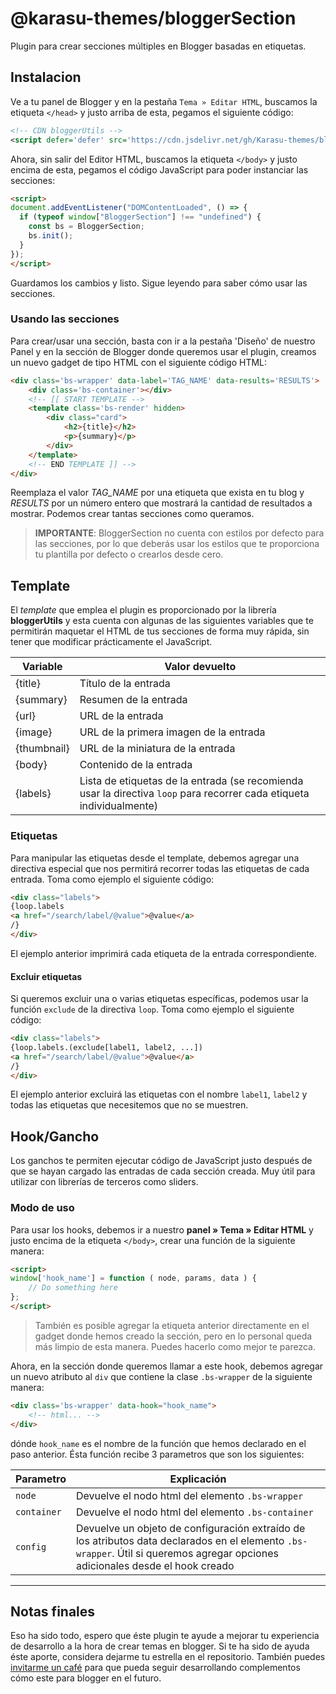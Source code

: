 # @karasu-themes/bloggerSection

Plugin para crear secciones múltiples en Blogger basadas en etiquetas.

## Instalacion

Ve a tu panel de Blogger y en la pestaña `Tema » Editar HTML`, buscamos la etiqueta `</head>` y justo arriba de esta, pegamos el siguiente código:

```xml
<!-- CDN bloggerUtils -->
<script defer='defer' src='https://cdn.jsdelivr.net/gh/Karasu-themes/bloggerSection/dist/bundle.js'></script>
```

Ahora, sin salir del Editor HTML, buscamos la etiqueta `</body>` y justo encima de esta, pegamos el código JavaScript para poder instanciar las secciones:

```html
<script>
document.addEventListener("DOMContentLoaded", () => {
  if (typeof window["BloggerSection"] !== "undefined") {
    const bs = BloggerSection;
    bs.init();
  }
});
</script>
```

Guardamos los cambios y listo. Sigue leyendo para saber cómo usar las secciones.

### Usando las secciones

Para crear/usar una sección, basta con ir a la pestaña 'Diseño' de nuestro Panel y en la sección de Blogger donde queremos usar el plugin, creamos un nuevo gadget de tipo HTML con el siguiente código HTML:

```html
<div class='bs-wrapper' data-label='TAG_NAME' data-results='RESULTS'>
    <div class='bs-container'></div>
	<!-- [[ START TEMPLATE -->
    <template class='bs-render' hidden>
        <div class="card">
            <h2>{title}</h2>
            <p>{summary}</p>
        </div>
    </template>
	<!-- END TEMPLATE ]] -->
</div>
```

Reemplaza el valor *TAG_NAME* por una etiqueta que exista en tu blog y *RESULTS* por un número entero que mostrará la cantidad de resultados a mostrar. Podemos crear tantas secciones como queramos.

> **IMPORTANTE**: BloggerSection no cuenta con estilos por defecto para las secciones, por lo que deberás usar los estilos que te proporciona tu plantilla por defecto o crearlos desde cero.


## Template

El *template* que emplea el plugin es proporcionado por la librería **bloggerUtils** y esta cuenta con algunas de las siguientes variables que te permitirán maquetar el HTML de tus secciones de forma muy rápida, sin tener que modificar prácticamente el JavaScript.

| Variable | Valor devuelto  |
| ------------ | ------------ |
| {title}  | Título de la entrada |
| {summary}  | Resumen de la entrada |
| {url}  | URL de la entrada |
| {image}  | URL de la primera imagen de la entrada |
| {thumbnail}  | URL de la miniatura de la entrada |
| {body}  | Contenido de la entrada |
| {labels}  | Lista de etiquetas de la entrada (se recomienda usar la directiva `loop` para recorrer cada etiqueta individualmente) |

### Etiquetas

Para manipular las etiquetas desde el template, debemos agregar una directiva especial que nos permitirá recorrer todas las etiquetas de cada entrada. Toma como ejemplo el siguiente código:

```html
<div class="labels">
{loop.labels 
<a href="/search/label/@value">@value</a>
/}
</div>
```

El ejemplo anterior imprimirá cada etiqueta de la entrada correspondiente.

#### Excluir etiquetas

Si queremos excluir una o varias etiquetas específicas, podemos usar la función `exclude` de la directiva `loop`. Toma como ejemplo el siguiente código:

```html
<div class="labels">
{loop.labels.(exclude[label1, label2, ...])
<a href="/search/label/@value">@value</a>
/}
</div>
```

El ejemplo anterior excluirá las etiquetas con el nombre `label1`, `label2` y todas las etiquetas que necesitemos que no se muestren.

## Hook/Gancho

Los ganchos te permiten ejecutar código de JavaScript justo después de que se hayan cargado las entradas de cada sección creada. Muy útil para utilizar con librerías de terceros como sliders.

### Modo de uso

Para usar los hooks, debemos ir a nuestro **panel » Tema » Editar HTML** y justo encima de la etiqueta `</body>`, crear una función de la siguiente manera:

```html
<script>
window['hook_name'] = function ( node, params, data ) {
    // Do something here
};
</script>
```

> También es posible agregar la etiqueta anterior directamente en el gadget donde hemos creado la sección, pero en lo personal queda más limpio de esta manera. Puedes hacerlo como mejor te parezca.

Ahora, en la sección donde queremos llamar a este hook, debemos agregar un nuevo atributo al `div` que contiene la clase `.bs-wrapper` de la siguiente manera:

```html
<div class='bs-wrapper' data-hook="hook_name">
    <!-- html... -->
</div>
```

dónde `hook_name` es el nombre de la función que hemos declarado en el paso anterior. Ésta función recibe 3 parametros que son los siguientes:

| Parametro | Explicación  |
| ------------ | ------------ |
| `node`  | Devuelve el nodo html del elemento `.bs-wrapper` |
| `container`  | Devuelve el nodo html del elemento `.bs-container` |
| `config`  | Devuelve un objeto de configuración extraído de los atributos data declarados en el elemento `.bs-wrapper`. Útil si queremos agregar opciones adicionales desde el hook creado |

----------------

## Notas finales

Eso ha sido todo, espero que éste plugin te ayude a mejorar tu experiencia de desarrollo a la hora de crear temas en blogger. Si te ha sido de ayuda éste aporte, considera dejarme tu estrella en el repositorio.  También puedes [invitarme un café](https://ko-fi.com/karasuthemes) para que pueda seguir desarrollando complementos cómo este para blogger en el futuro.